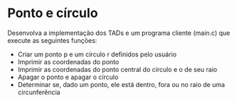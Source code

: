 # Ponto e círculo
Desenvolva a implementação dos TADs e um programa cliente (main.c) que execute as seguintes funções:
- Criar um ponto p e um círculo r definidos pelo usuário
- Imprimir as coordenadas do ponto
- Imprimir as coordenadas do ponto central do círculo e o de seu raio
- Apagar o ponto e apagar o círculo
- Determinar se, dado um ponto, ele está dentro, fora ou no raio de uma circunferência
